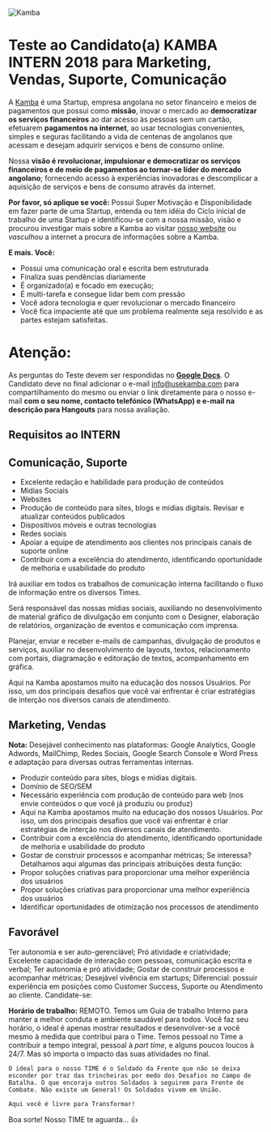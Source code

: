 ![Kamba](app-logo.png)


# Teste ao Candidato(a) KAMBA INTERN 2018 para Marketing, Vendas, Suporte, Comunicação

A [Kamba](https://www.usekamba.com) é uma Startup, empresa angolana no setor financeiro e meios de pagamentos que possui como **missão**, inovar o mercado ao **democratizar os serviços financeiros** ao dar acesso às pessoas sem um cartão, efetuarem **pagamentos na internet**, ao usar tecnologias convenientes, simples e seguras facilitando a vida de centenas de angolanos que acessam e desejam adquirir serviços e bens de consumo online.

Nossa **visão é revolucionar, impulsionar e democratizar os serviços financeiros e de meio de pagamentos ao tornar-se líder do mercado angolano**; fornecendo acesso à experiências inovadoras e descomplicar a aquisição de serviços e bens de consumo através da internet.


**Por favor, só aplique se você:**
Possui Super Motivação e Disponibilidade em fazer parte de uma Startup, entenda ou tem idéia do Ciclo inicial de trabalho de uma Startup e identificou-se com a nossa missão, visão e procurou investigar mais sobre a Kamba ao visitar [nosso website](https://www.usekamba.com) ou *vasculhou* a internet a procura de informações sobre a Kamba.

**E mais. Você:**
- Possui uma comunicação oral e escrita bem estruturada
- Finaliza suas pendências diariamente
- É organizado(a) e focado em execução;
- É multi-tarefa e consegue lidar bem com pressão
- Você adora tecnologia e quer revolucionar o mercado financeiro
- Você fica impaciente até que um problema realmente seja resolvido e as partes estejam satisfeitas.


# Atenção:

As perguntas do Teste devem ser respondidas no **[Google Docs](https://docs.google.com)**. O Candidato deve no final adicionar o e-mail info@usekamba.com para compartilhamento do mesmo ou enviar o link diretamente para o nosso e-mail **com o seu nome, contacto telefónico (WhatsApp) e e-mail na descrição para Hangouts** para nossa avaliação.


## Requisitos ao INTERN
 
## Comunicação, Suporte 

- Excelente redação e habilidade para produção de conteúdos
- Mídias Sociais
- Websites
- Produção de conteúdo para sites, blogs e mídias digitais. Revisar e atualizar conteúdos publicados 
- Dispositivos móveis e outras tecnologias
- Redes sociais
- Apoiar a equipe de atendimento aos clientes nos principais canais de suporte online
- Contribuir com a excelência do atendimento, identificando oportunidade de melhoria e usabilidade do produto
  
Irá auxiliar em todos os trabalhos de comunicação interna facilitando o fluxo de informação entre os diversos Times.

Será responsável das nossas mídias sociais, auxiliando no desenvolvimento de material gráfico de divulgação em conjunto com o Designer, elaboração de relatórios, organização de eventos e comunicação com imprensa.

Planejar, enviar e receber e-mails de campanhas, divulgação de produtos e serviços, auxiliar no desenvolvimento de layouts, textos, relacionamento com portais, diagramação e editoração de textos, acompanhamento em gráfica.

Aqui na Kamba apostamos muito na educação dos nossos Usuários. Por isso, um dos principais desafios que você vai enfrentar é criar estratégias de interção nos diversos canais de atendimento.


## Marketing, Vendas

**Nota:** Desejável conhecimento nas plataformas: Google Analytics, Google Adwords, MailChimp, Redes Sociais, Google Search Console e Word Press e adaptação para diversas outras ferramentas internas.

- Produzir conteúdo para sites, blogs e mídias digitais.
- Domínio de SEO/SEM
- Necessário experiência com produção de conteúdo para web (nos envie conteúdos o que você já produziu ou produz)
- Aqui na Kamba apostamos muito na educação dos nossos Usuários. Por isso, um dos principais desafios que você vai enfrentar é criar estratégias de interção nos diversos canais de atendimento.
- Contribuir com a excelência do atendimento, identificando oportunidade de melhoria e usabilidade do produto
- Gostar de construir processos e acompanhar métricas;
Se interessa? Detalhamos aqui algumas das principais atribuições desta função:
- Propor soluções criativas para proporcionar uma melhor experiência dos usuários
- Propor soluções criativas para proporcionar uma melhor experiência dos usuários
- Identificar oportunidades de otimização nos processos de atendimento


## Favorável

Ter autonomia e ser auto-gerenciável;
Pró atividade e criatividade;
Excelente capacidade de interação com pessoas, comunicação escrita e verbal;
Ter autonomia e pró atividade;
Gostar de construir processos e acompanhar métricas;
Desejável vivência em startups; 
Diferencial: possuir experiência em posições como Customer Success, Suporte ou Atendimento ao cliente. 
Candidate-se: 

**Horário de trabalho:** REMOTO. Temos um Guia de trabalho Interno para manter a melhor conduta e ambiente saudável para todos. Você faz seu horário, o ideal é apenas mostrar resultados e desenvolver-se a você mesmo à medida que contribui para o Time. Temos pessoal no Time a contribuir a tempo integral, pessoal à *part time*, e alguns poucos loucos à 24/7. Mas só importa o impacto das suas atividades no final. 


```
O ideal para o nosso TIME é o Soldado da Frente que não se deixa esconder por traz das trincheiras por medo dos Desafios no Campo de Batalha. O que encoraja outros Soldados à seguirem para Frente de Combate. Não existe um General! Os Soldados vivem em União.

Aqui você é livre para Transformar!
```

Boa sorte! Nosso TIME te aguarda... 👍
